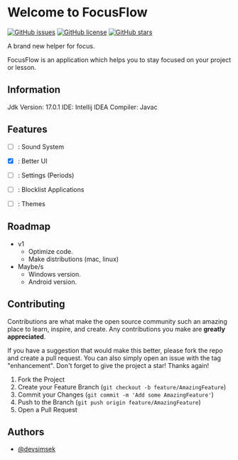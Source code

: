 # Welcome to FocusFlow

[![GitHub issues](https://img.shields.io/github/issues/devsimsek/FocusFlow)](https://github.com/devsimsek/FocusFlow/issues)
[![GitHub license](https://img.shields.io/github/license/devsimsek/FocusFlow)](https://github.com/devsimsek/FocusFlow)
[![GitHub stars](https://img.shields.io/github/stars/devsimsek/FocusFlow)](https://github.com/devsimsek/FocusFlow/stargazers)

A brand new helper for focus.

FocusFlow is an application which helps you to stay focused on your project or lesson.

## Information

Jdk Version: 17.0.1
IDE: Intellij IDEA
Compiler: Javac

## Features

- [ ] : Sound System

- [x] : Better UI

- [ ] : Settings (Periods)

- [ ] : Blocklist Applications

- [ ] : Themes

## Roadmap

- v1
    - Optimize code.
    - Make distributions (mac, linux)
- Maybe/s
    - Windows version.
    - Android version.

## Contributing

Contributions are what make the open source community such an amazing place to learn, inspire, and create. Any
contributions you make are **greatly appreciated**.

If you have a suggestion that would make this better, please fork the repo and create a pull request. You can also
simply open an issue with the tag "enhancement".
Don't forget to give the project a star! Thanks again!

1. Fork the Project
2. Create your Feature Branch (`git checkout -b feature/AmazingFeature`)
3. Commit your Changes (`git commit -m 'Add some AmazingFeature'`)
4. Push to the Branch (`git push origin feature/AmazingFeature`)
5. Open a Pull Request

## Authors

- [@devsimsek](https://www.github.com/devsimsek)